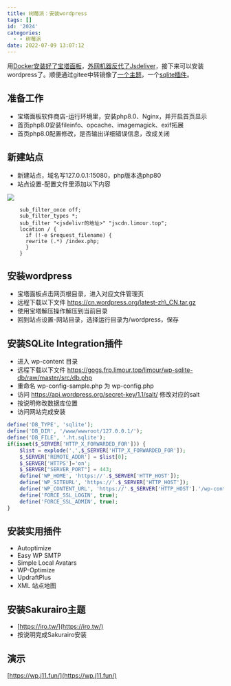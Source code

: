 ```yaml
---
title: 树莓派：安装wordpress
tags: []
id: '2024'
categories:
  - - 树莓派
date: 2022-07-09 13:07:12
---
```


用[Docker安装好了宝塔面板](https://occdn.limour.top/2020.html)，[外网机器反代了Jsdeliver](https://occdn.limour.top/2013.html)，接下来可以安装wordpress了。顺便通过gitee中转镜像了[一个主题](https://j11.fun/sakurairo)，一个[sqlite插件](https://j11.fun/wpsqlitedb)。

## 准备工作

*   宝塔面板软件商店-运行环境里，安装php8.0、Nginx，并开启首页显示
*   首页php8.0安装fileinfo、opcache、imagemagick、exif拓展
*   首页php8.0配置修改，是否输出详细错误信息，改成关闭

## 新建站点

*   新建站点，域名写127.0.0.1:15080，php版本选php80
*   站点设置-配置文件里添加以下内容

![](https://img.limour.top/archives_2023/blog/202205260049.jpg)

```nginx
    sub_filter_once off;
    sub_filter_types *;
    sub_filter "<jsdelivr的地址>" "jscdn.limour.top";
    location / {
      if (!-e $request_filename) {
      rewrite (.*) /index.php;
      }
    }
```

## 安装wordpress

*   宝塔面板点击网页根目录，进入对应文件管理页
*   远程下载以下文件 https://cn.wordpress.org/latest-zh\_CN.tar.gz
*   使用宝塔解压操作解压到当前目录
*   回到站点设置-网站目录，选择运行目录为/wordpress，保存

## 安装**SQLite Integration**插件

*   进入 wp-content 目录
*   远程下载以下文件 https://gogs.frp.limour.top/limour/wp-sqlite-db/raw/master/src/db.php
*   重命名 wp-config-sample.php 为 wp-config.php
*   访问 https://api.wordpress.org/secret-key/1.1/salt/ 修改对应的salt
*   按说明修改数据库位置
*   访问网站完成安装

```php
define('DB_TYPE', 'sqlite');
define('DB_DIR', '/www/wwwroot/127.0.0.1/');
define('DB_FILE', '.ht.sqlite');
if(isset($_SERVER['HTTP_X_FORWARDED_FOR'])) {
    $list = explode(',',$_SERVER['HTTP_X_FORWARDED_FOR']);
    $_SERVER['REMOTE_ADDR'] = $list[0];
    $_SERVER['HTTPS']='on';   
    $_SERVER["SERVER_PORT"] = 443;
    define('WP_HOME', 'https://'.$_SERVER['HTTP_HOST']);
    define('WP_SITEURL', 'https://'.$_SERVER['HTTP_HOST']);
    define('WP_CONTENT_URL', 'https://'.$_SERVER['HTTP_HOST'].'/wp-content');
    define('FORCE_SSL_LOGIN', true);
    define('FORCE_SSL_ADMIN', true);
}
```

## 安装实用插件

*   Autoptimize
*   Easy WP SMTP
*   Simple Local Avatars
*   WP-Optimize
*   UpdraftPlus
*   XML 站点地图

## 安装Sakurairo主题

*   [https://iro.tw/](https://iro.tw/)
*   按说明完成Sakurairo安装

## 演示

[https://wp.j11.fun/](https://wp.j11.fun/)